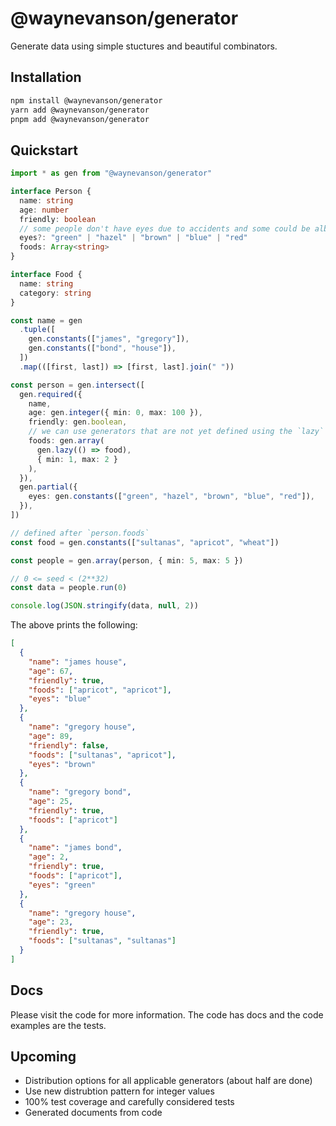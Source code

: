 # @waynevanson/generator

Generate data using simple stuctures and beautiful combinators.

## Installation

```sh
npm install @waynevanson/generator
yarn add @waynevanson/generator
pnpm add @waynevanson/generator
```

## Quickstart

```ts
import * as gen from "@waynevanson/generator"

interface Person {
  name: string
  age: number
  friendly: boolean
  // some people don't have eyes due to accidents and some could be albino
  eyes?: "green" | "hazel" | "brown" | "blue" | "red"
  foods: Array<string>
}

interface Food {
  name: string
  category: string
}

const name = gen
  .tuple([
    gen.constants(["james", "gregory"]),
    gen.constants(["bond", "house"]),
  ])
  .map(([first, last]) => [first, last].join(" "))

const person = gen.intersect([
  gen.required({
    name,
    age: gen.integer({ min: 0, max: 100 }),
    friendly: gen.boolean,
    // we can use generators that are not yet defined using the `lazy` combinator
    foods: gen.array(
      gen.lazy(() => food),
      { min: 1, max: 2 }
    ),
  }),
  gen.partial({
    eyes: gen.constants(["green", "hazel", "brown", "blue", "red"]),
  }),
])

// defined after `person.foods`
const food = gen.constants(["sultanas", "apricot", "wheat"])

const people = gen.array(person, { min: 5, max: 5 })

// 0 <= seed < (2**32)
const data = people.run(0)

console.log(JSON.stringify(data, null, 2))
```

The above prints the following:

```json
[
  {
    "name": "james house",
    "age": 67,
    "friendly": true,
    "foods": ["apricot", "apricot"],
    "eyes": "blue"
  },
  {
    "name": "gregory house",
    "age": 89,
    "friendly": false,
    "foods": ["sultanas", "apricot"],
    "eyes": "brown"
  },
  {
    "name": "gregory bond",
    "age": 25,
    "friendly": true,
    "foods": ["apricot"]
  },
  {
    "name": "james bond",
    "age": 2,
    "friendly": true,
    "foods": ["apricot"],
    "eyes": "green"
  },
  {
    "name": "gregory house",
    "age": 23,
    "friendly": true,
    "foods": ["sultanas", "sultanas"]
  }
]
```

## Docs

Please visit the code for more information.
The code has docs and the code examples are the tests.

## Upcoming

- Distribution options for all applicable generators (about half are done)
- Use new distrubtion pattern for integer values
- 100% test coverage and carefully considered tests
- Generated documents from code
